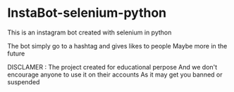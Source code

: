 # InstaBot-selenium-python

This is an instagram bot created with selenium in python 

The bot simply go to a hashtag and gives likes to people 
Maybe more in the future 

DISCLAMER :
The project created for educational perpose 
And we don't encourage anyone to use it on their accounts
As it may get you banned or suspended
